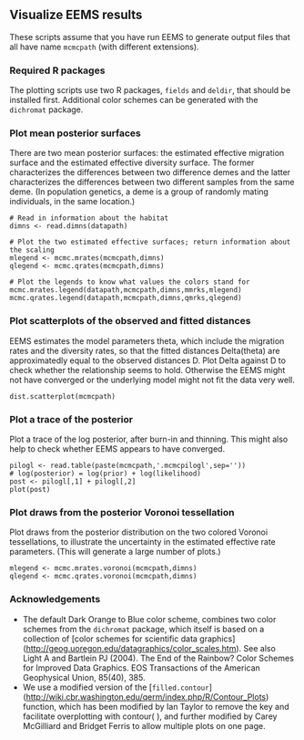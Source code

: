 

## Visualize EEMS results

These scripts assume that you have run EEMS to generate output files that all have name `mcmcpath` (with different extensions).

### Required R packages 

The plotting scripts use two R packages, `fields` and `deldir`, that should be installed first. Additional color schemes can be generated with the `dichromat` package.

### Plot mean posterior surfaces

There are two mean posterior surfaces: the estimated effective migration surface and the estimated effective diversity surface. The former characterizes the differences between two difference demes and the latter characterizes the differences between two different samples from the same deme. (In population genetics, a deme is a group of randomly mating individuals, in the same location.)

```
# Read in information about the habitat
dimns <- read.dimns(datapath)

# Plot the two estimated effective surfaces; return information about the scaling
mlegend <- mcmc.mrates(mcmcpath,dimns)
qlegend <- mcmc.qrates(mcmcpath,dimns)

# Plot the legends to know what values the colors stand for
mcmc.mrates.legend(datapath,mcmcpath,dimns,mmrks,mlegend)
mcmc.qrates.legend(datapath,mcmcpath,dimns,qmrks,qlegend)
```

### Plot scatterplots of the observed and fitted distances

EEMS estimates the model parameters theta, which include the migration rates and the diversity rates, so that the fitted distances Delta(theta) are approximatedly equal to the observed distances D. Plot Delta against D to check whether the relationship seems to hold. Otherwise the EEMS might not have converged or the underlying model might not fit the data very well. 

```
dist.scatterplot(mcmcpath)
```

### Plot a trace of the posterior

Plot a trace of the log posterior, after burn-in and thinning. This might also help to check whether EEMS appears to have converged.

```
pilogl <- read.table(paste(mcmcpath,'.mcmcpilogl',sep=''))
# log(posterior) = log(prior) + log(likelihood)
post <- pilogl[,1] + pilogl[,2]
plot(post)
```

### Plot draws from the posterior Voronoi tessellation 

Plot draws from the posterior distribution on the two colored Voronoi tessellations, to illustrate the uncertainty in the estimated effective rate parameters. (This will generate a large number of plots.)

```
mlegend <- mcmc.mrates.voronoi(mcmcpath,dimns)
qlegend <- mcmc.qrates.voronoi(mcmcpath,dimns)
```

### Acknowledgements

* The default Dark Orange to Blue color scheme, combines two color schemes from the `dichromat` package, which itself is based on a collection of [color schemes for scientific data graphics] (http://geog.uoregon.edu/datagraphics/color_scales.htm). See also Light A and Bartlein PJ (2004). The End of the Rainbow? Color Schemes for Improved Data Graphics. EOS Transactions of the American Geophysical Union, 85(40), 385.
* We use a modified version of the [`filled.contour`] (http://wiki.cbr.washington.edu/qerm/index.php/R/Contour_Plots) function, which has been modified by Ian Taylor to remove the key and facilitate overplotting with contour( ), and further modified by Carey McGilliard and Bridget Ferris to allow multiple plots on one page.
